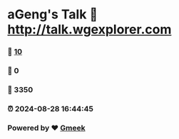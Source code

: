 # aGeng's Talk :link: http://talk.wgexplorer.com 
### :page_facing_up: [10](http://talk.wgexplorer.com/tag.html) 
### :speech_balloon: 0 
### :hibiscus: 3350 
### :alarm_clock: 2024-08-28 16:44:45 
### Powered by :heart: [Gmeek](https://github.com/Meekdai/Gmeek)
